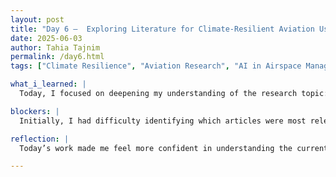 ```yaml
---
layout: post
title: "Day 6 –  Exploring Literature for Climate-Resilient Aviation Using AI"
date: 2025-06-03
author: Tahia Tajnim
permalink: /day6.html
tags: ["Climate Resilience", "Aviation Research", "AI in Airspace Management", "Literature Review", "Zotero", "Research Tools", "Morgan Library"]

what_i_learned: |
  Today, I focused on deepening my understanding of the research topic: "Climate Resilience in Airspace Management Using AI." I used Morgan State University's library database to search for relevant scholarly articles and successfully found 15 papers connected to my research. I reviewed four of these articles in detail and wrote summaries for each, identifying how they relate to our goal of predicting and mitigating climate-related flight disruptions. Additionally, I learned how to use Zotero, a research tool for collecting, organizing, and citing sources, which will help manage our references efficiently throughout the project.

blockers: |  
  Initially, I had difficulty identifying which articles were most relevant to my research. It took time to filter through and choose papers that directly support my topic. Also, I was not familiar with Zotero before, so installing and setting it up took some extra time and guidance.

reflection: |
  Today’s work made me feel more confident in understanding the current research around climate change and aviation. Reading and summarizing scientific papers helped me connect the real-world impact of aviation emissions with the technical goals of our AI model. Learning to use Zotero was a valuable step toward staying organized and preparing for writing our final report. I feel more prepared now to continue diving deeper into the literature and strengthening the foundation for our research project.

---
```



